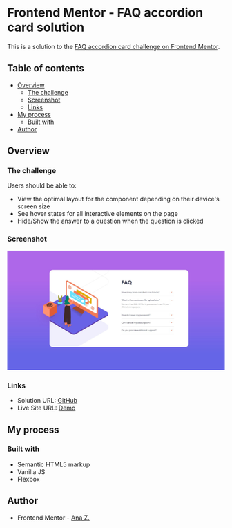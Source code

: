 # Frontend Mentor - FAQ accordion card solution

This is a solution to the [FAQ accordion card challenge on Frontend Mentor](https://www.frontendmentor.io/challenges/faq-accordion-card-XlyjD0Oam).

## Table of contents

- [Overview](#overview)
  - [The challenge](#the-challenge)
  - [Screenshot](#screenshot)
  - [Links](#links)
- [My process](#my-process)
  - [Built with](#built-with)
- [Author](#author)

## Overview

### The challenge

Users should be able to:

- View the optimal layout for the component depending on their device's screen size
- See hover states for all interactive elements on the page
- Hide/Show the answer to a question when the question is clicked

### Screenshot

![](./screenshot.jpg)

### Links

- Solution URL: [GitHub](https://github.com/vace328/FM-faq-accordion-card)
- Live Site URL: [Demo](https://vace328.github.io/FM-faq-accordion-card/)

## My process

### Built with

- Semantic HTML5 markup
- Vanilla JS
- Flexbox

## Author

- Frontend Mentor - [Ana Z.](https://www.frontendmentor.io/profile/vace328)
